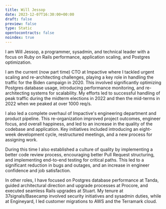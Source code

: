 ```yaml
---
title: Will Jessop
date: 2023-12-07T16:30:00+00:00
draft: false
preview: false
type: Static
opentocontracts: false
noindex: true
---
```


I am Will Jessop, a programmer, sysadmin, and technical leader with a focus on Ruby on Rails performance, application scaling, and Postgres optimization.

I am the current (now part time) CTO at Impactive where I tackled urgent scaling and re-architecting challenges, playing a key role in handling the traffic for the Biden campaign in 2020. This involved significantly optimizing Postgres database usage, introducing performance monitoring, and re-architecting systems for scalability. My efforts led to successful handling of peak traffic during the midterm elections in 2022 and then the mid-terms in 2022 when we peaked at over 1000 req/s.

I also led a complete overhaul of Impactive's engineering department and product pipeline. This re-organization improved project outcomes, engineer focus, and overall happiness, and led to an increase in the quality of the codebase and application. Key initiatives included introducing an eight-week development cycle, restructured meetings, and a new process for assigning work.

During this time I also established a culture of quality by implementing a better code review process, encouraging better Pull Request structuring, and implementing end-to-end testing for critical paths. This led to a significant reduction in bugs and outages, and an increase in engineer confidence and job satisfaction.

In other roles, I have focused on Postgres database performance at Tanda, guided architectural direction and upgrade processes at Procore, and executed seamless Rails upgrades at Stuart. My tenure at 37signals/Basecamp involved security initiatives and sysadmin duties, while at Engineyard, I led customer migrations to AWS and the Terramark cloud.
